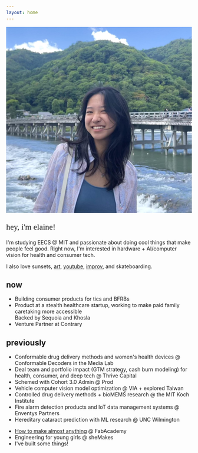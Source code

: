 ```yaml
---
layout: home
---
```


<div class="intro">
    <div class="intro-with-photo">
        <img src="/assets/pics/pfp.jpg" alt="Elaine Liu" class="profile-photo">
        <div class="intro-text">
            <p style="font-family: 'Newsreader', serif; font-size: 22px; color: var(--text-primary); margin-bottom: 20px;">hey, i'm elaine!</p>
            <p>I'm studying <span class="highlight">EECS @ MIT</span> and passionate about doing cool things that make people feel good. Right now, I'm interested in <span class="highlight blue">hardware</span> + <span class="highlight blue">AI/computer vision</span> for health and consumer tech.</p>
            <p>I also love sunsets, <a href="https://www.instagram.com/eggshellsandoil/">art</a>, <a href="https://www.youtube.com/@elainexliu">youtube</a>, <a href="https://www.instagram.com/roadkillbuffet/">improv</a>, and skateboarding.</p>
        </div>
    </div>
</div>

<div class="section">
    <h2 class="section-title">now</h2>
    <ul class="bullet-list">
        <li>Building consumer products for tics and BFRBs</li>
        <li>Product at a stealth healthcare startup, working to make paid family caretaking more accessible
            <div class="sub-item">Backed by Sequoia and Khosla</div>
        </li>
        <li>Venture Partner at Contrary</li>
    </ul>
</div>

<div class="section">
    <h2 class="section-title">previously</h2>
    <ul class="bullet-list">
        <li>Conformable drug delivery methods and women's health devices @ Conformable Decoders in the Media Lab</li>
        <li>Deal team and portfolio impact (GTM strategy, cash burn modeling) for health, consumer, and deep tech @ Thrive Capital</li>
        <li>Schemed with Cohort 3.0 Admin @ Prod</li>
        <li>Vehicle computer vision model optimization @ VIA + explored Taiwan</li>
        <li>Controlled drug delivery methods + bioMEMS research @ the MIT Koch Institute</li>
        <li>Fire alarm detection products and IoT data management systems @ Enventys Partners</li>
        <li>Hereditary cataract prediction with ML research @ UNC Wilmington</li>
    </ul>
</div>

<div class="section">
    <ul class="bullet-list">
        <li><a href="https://fabacademy.org/2020/labs/charlotte/students/elaine-liu/">How to make almost anything</a> @ FabAcademy</li>
        <li>Engineering for young girls @ sheMakes</li>
        <li>I've built some things!</li>
    </ul>
</div>